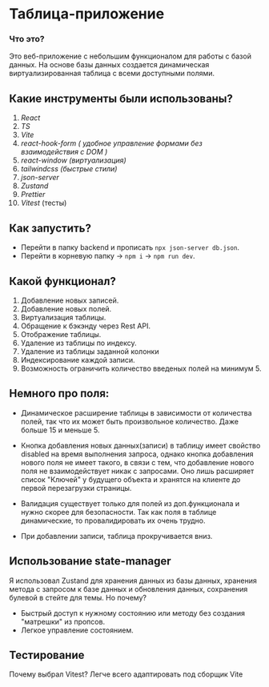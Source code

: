 # Таблица-приложение

### Что это?
  Это веб-приложение с небольшим функционалом для работы с базой данных. На основе базы данных создается динамическая виртуализированная таблица с всеми доступными полями. 

## Какие инструменты были использованы? 

1. *React*
2. *TS*
3. *Vite*
4. *react-hook-form ( удобное управление формами без взаимодействия с DOM )*
5. *react-window (виртуализация)*
6. *tailwindcss (быстрые стили)*
7. *json-server*
8. *Zustand*
9. *Prettier*
10. *Vitest* (тесты)

## Как запустить?

- Перейти в папку backend и прописать `npx json-server db.json`.
- Перейти в корневую папку -> `npm i` -> `npm run dev`.

## Какой функционал?

  1. Добавление новых записей.
  2. Добавление новых полей.
  3. Виртуализация таблицы.
  4. Обращение к бэкэнду через Rest API.
  5. Отображение таблицы.
  6. Удаление из таблицы по индексу.
  7. Удаление из таблицы заданной колонки
  8. Индексирование каждой записи.
  9. Возможность ограничить количество введеных полей на минимум 5.

## Немного про поля:

  - Динамическое расширение таблицы в зависимости от количества полей, так что их может быть произвольное количество. Даже больше 15 и меньше 5. 

  - Кнопка добавления новых данных(записи) в таблицу имеет свойство disabled на время выполнения запроса, однако кнопка добавления нового поля не имеет такого, в связи с тем, что добавление нового поля не взаимодействует никак с запросами. Оно лишь расширяет список "Ключей" у будущего объекта и хранятся на клиенте до первой перезагрузки страницы.

  - Валидация существует только для полей из доп.функционала и нужно скорее для безопасности. Так как поля в таблице динамические, то провалидировать их очень трудно.
  
  - При добавлении записи, таблица прокручивается вниз.

## Использование state-manager
  Я использовал Zustand для хранения данных из базы данных, хранения метода с запросом к базе данных и обновления данных, сохранения булевой в стейте для темы.
  Но почему? 
  - Быстрый доступ к нужному состоянию или методу без создания "матрешки" из пропсов.
  - Легкое управление состоянием.

## Тестирование
  Почему выбрал Vitest? Легче всего адаптировать под сборщик Vite